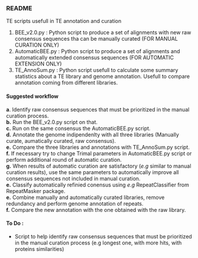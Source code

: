 ### README

TE scripts usefull in TE annotation and curation

 1. BEE_v2.0.py : Python script to produce a set of alignments with new raw consensus sequences tha can be manually curated (FOR MANUAL CURATION ONLY)
 2. AutomaticBEE.py : Python script to produce a set of alignments and automatically extended consensus sequences (FOR AUTOMATIC EXTENSION ONLY)
 3. TE_AnnoSum.py : Python script usefull to calculate some summary statistics about a TE library and genome annotation. Usefull to compare annotation coming from different libraries.
 
#### Suggested workflow

**a**. Identify raw consensus sequences that must be prioritized in the manual curation process.  
**b.** Run the BEE_v2.0.py script on that.  
**c.** Run on the same consensus the AutomaticBEE.py script.  
**d.** Annotate the genome indipendenlty with all three libraries (Manually curate, aumatically curated, raw consensus).  
**e.** Compare the three libraries and annotations with TE_AnnoSum.py script.  
**f.** If necessary try to change Trimal parameters in AutomaticBEE.py script or perform additional round of automatic curation.  
**g.** When results of automatic curation are satisfactory (*e.g* similar to manual curation results), use the same parameters to automatically improve all consensus sequences not included in manual curation.  
**e.** Classify automatically refinied conensus using *e.g* RepeatClassifier from RepeatMasker package.  
**e.** Combine manually and automatically curated libraries, remove redundancy and perform genome annotation of repeats.  
**f.** Compare the new annotation with the one obtained with the raw library.  

#### To Do :
 - Script to help identify raw consensus sequences that must be prioritized in the manual curation process (e.g longest one, with more hits, with proteins similarities)

